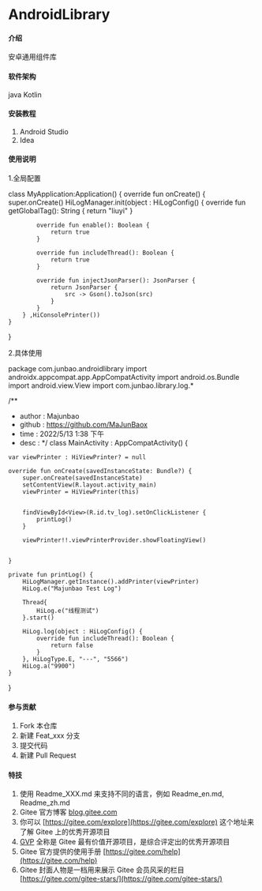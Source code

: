 # AndroidLibrary

#### 介绍
安卓通用组件库

#### 软件架构
java
Kotlin

#### 安装教程

1.  Android Studio
2.  Idea

#### 使用说明
1.全局配置

class MyApplication:Application() {
    override fun onCreate() {
        super.onCreate()
        HiLogManager.init(object : HiLogConfig() {
            override fun getGlobalTag(): String {
                return "liuyi"
            }

            override fun enable(): Boolean {
                return true
            }

            override fun includeThread(): Boolean {
                return true
            }

            override fun injectJsonParser(): JsonParser {
                return JsonParser {
                    src -> Gson().toJson(src)
                }
            }
        } ,HiConsolePrinter())
    }
}

2.具体使用

package com.junbao.androidlibrary
import androidx.appcompat.app.AppCompatActivity
import android.os.Bundle
import android.view.View
import com.junbao.library.log.*

/**
 *    author : Majunbao
 *    github : https://github.com/MaJunBaox
 *    time   : 2022/5/13 1:38 下午
 *    desc   : 
 */
class MainActivity : AppCompatActivity() {


    var viewPrinter : HiViewPrinter? = null

    override fun onCreate(savedInstanceState: Bundle?) {
        super.onCreate(savedInstanceState)
        setContentView(R.layout.activity_main)
        viewPrinter = HiViewPrinter(this)


        findViewById<View>(R.id.tv_log).setOnClickListener {
            printLog()
        }

        viewPrinter!!.viewPrinterProvider.showFloatingView()


    }

    private fun printLog() {
        HiLogManager.getInstance().addPrinter(viewPrinter)
        HiLog.e("Majunbao Test Log")

        Thread{
            HiLog.e("线程测试")
        }.start()

        HiLog.log(object : HiLogConfig() {
            override fun includeThread(): Boolean {
                return false
            }
        }, HiLogType.E, "---", "5566")
        HiLog.a("9900")
    }
}

#### 参与贡献

1.  Fork 本仓库
2.  新建 Feat_xxx 分支
3.  提交代码
4.  新建 Pull Request


#### 特技

1.  使用 Readme\_XXX.md 来支持不同的语言，例如 Readme\_en.md, Readme\_zh.md
2.  Gitee 官方博客 [blog.gitee.com](https://blog.gitee.com)
3.  你可以 [https://gitee.com/explore](https://gitee.com/explore) 这个地址来了解 Gitee 上的优秀开源项目
4.  [GVP](https://gitee.com/gvp) 全称是 Gitee 最有价值开源项目，是综合评定出的优秀开源项目
5.  Gitee 官方提供的使用手册 [https://gitee.com/help](https://gitee.com/help)
6.  Gitee 封面人物是一档用来展示 Gitee 会员风采的栏目 [https://gitee.com/gitee-stars/](https://gitee.com/gitee-stars/)
